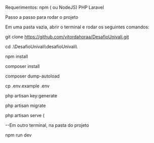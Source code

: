   Requerimentos:
npm ( ou NodeJS)
PHP
Laravel

  Passo a passo para rodar o projeto

Em uma pasta vazia, abrir o terminal e rodar os seguintes comandos:

git clone https://github.com/vitordahoraa/DesafioUnivali.git

cd .\DesafioUnivali\desafioUnivali\

npm install

composer install

composer dump-autoload

cp .env.example .env

php artisan key:generate

php artisan migrate

php artisan serve (

--Em outro terminal, na pasta do projeto

npm run dev
